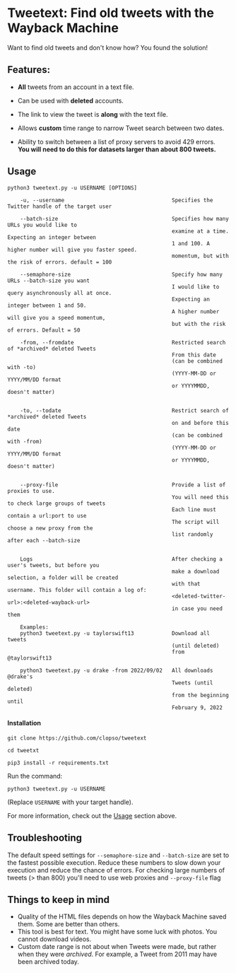 # Tweetext: Find old tweets with the Wayback Machine

Want to find old tweets and don't know how? You found the solution!

## Features:

- **All** tweets from an account in a text file.

- Can be used with **deleted** accounts.

- The link to view the tweet is **along** with the text file.

- Allows **custom** time range to narrow Tweet search between two dates.

- Ability to switch between a list of proxy servers to avoid 429 errors.<br>
**You will need to do this for datasets larger than about 800 tweets.**

## Usage

```
python3 tweetext.py -u USERNAME [OPTIONS]

    -u, --username                                  Specifies the Twitter handle of the target user

    --batch-size                                    Specifies how many URLs you would like to
                                                    examine at a time. Expecting an integer between
                                                    1 and 100. A higher number will give you faster speed.
                                                    momentum, but with the risk of errors. default = 100

    --semaphore-size                                Specify how many URLs --batch-size you want
                                                    I would like to query asynchronously all at once.
                                                    Expecting an integer between 1 and 50.
                                                    A higher number will give you a speed momentum,
                                                    but with the risk of errors. Default = 50

    -from, --fromdate                               Restricted search of *archived* deleted Tweets
                                                    From this date
                                                    (can be combined with -to)
                                                    (YYYY-MM-DD or YYYY/MM/DD format
                                                    or YYYYMMDD, doesn't matter)


    -to, --todate                                   Restrict search of *archived* deleted Tweets
                                                    on and before this date
                                                    (can be combined with -from)
                                                    (YYYY-MM-DD or YYYY/MM/DD format
                                                    or YYYYMMDD, doesn't matter)


    --proxy-file                                    Provide a list of proxies to use.
                                                    You will need this to check large groups of tweets
                                                    Each line must contain a url:port to use
                                                    The script will choose a new proxy from the
                                                    list randomly after each --batch-size


    Logs                                            After checking a user's tweets, but before you
                                                    make a download selection, a folder will be created
                                                    with that username. This folder will contain a log of:
                                                    <deleted-twitter-url>:<deleted-wayback-url>
                                                    in case you need them
```

```
    Examples:
    python3 tweetext.py -u taylorswift13            Download all tweets
                                                    (until deleted)
                                                    from @taylorswift13

    python3 tweetext.py -u drake -from 2022/09/02   All downloads @drake's
                                                    Tweets (until deleted)
                                                    from the beginning until
                                                    February 9, 2022
```

#### Installation

```
git clone https://github.com/clopso/tweetext
```

```
cd tweetxt
```

```
pip3 install -r requirements.txt
```

Run the command:

```
python3 tweetext.py -u USERNAME

```

(Replace `USERNAME` with your target handle).

For more information, check out the [Usage](#usage) section above.

## Troubleshooting

The default speed settings for `--semaphore-size` and `--batch-size` are set to the fastest possible execution. Reduce these numbers to slow down your execution and reduce the chance of errors.
For checking large numbers of tweets (> than 800) you'll need to use web proxies and `--proxy-file` flag

## Things to keep in mind

- Quality of the HTML files depends on how the Wayback Machine saved them. Some are better than others.
- This tool is best for text. You might have some luck with photos. You cannot download videos.
- Custom date range is not about when Tweets were made, but rather when they were _archived_. For example, a Tweet from 2011 may have been archived today.